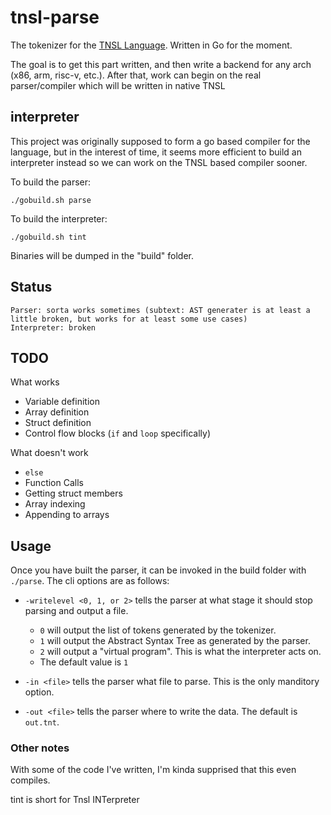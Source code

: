 # tnsl-parse

The tokenizer for the [TNSL Language](https://github.com/CircleShift/tnsl-lang).  Written in Go for the moment.

The goal is to get this part written, and then write a backend for any arch (x86, arm, risc-v, etc.).
After that, work can begin on the real parser/compiler which will be written in native TNSL

## interpreter

This project was originally supposed to form a go based compiler for the language, but in the interest of time, it seems more efficient to build an interpreter instead so we can work on the TNSL based compiler sooner.

To build the parser:

    ./gobuild.sh parse

To build the interpreter:

    ./gobuild.sh tint

Binaries will be dumped in the "build" folder.

## Status

    Parser: sorta works sometimes (subtext: AST generater is at least a little broken, but works for at least some use cases)
    Interpreter: broken

## TODO

What works
- Variable definition
- Array definition
- Struct definition
- Control flow blocks (`if` and `loop` specifically)

What doesn't work
- `else`
- Function Calls
- Getting struct members
- Array indexing
- Appending to arrays

## Usage

Once you have built the parser, it can be invoked in the build folder with `./parse`.  The cli options are as follows:

- `-writelevel <0, 1, or 2>` tells the parser at what stage it should stop parsing and output a file.
	- `0` will output the list of tokens generated by the tokenizer.
	- `1` will output the Abstract Syntax Tree as generated by the parser.
	- `2` will output a "virtual program".  This is what the interpreter acts on.
	- The default value is `1`

- `-in <file>` tells the parser what file to parse. This is the only manditory option.

- `-out <file>` tells the parser where to write the data.  The default is `out.tnt`.

### Other notes

With some of the code I've written, I'm kinda supprised that this even compiles.

tint is short for Tnsl INTerpreter
